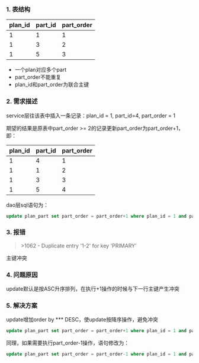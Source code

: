 ### 1. 表结构

| plan_id | part_id | part_order |
| ------- | ------- | ---------- |
| 1       | 1       | 1          |
| 1       | 3       | 2          |
| 1       | 5       | 3          |

- 一个plan对应多个part
- part_order不能重复
- plan_id和part_order为联合主键

### 2. 需求描述

service层往该表中插入一条记录：plan_id = 1, part_id=4, part_order = 1

期望的结果是原表中part_order >= 2的记录更新part_order为part_order+1，即：

| plan_id | part_id | part_order |
| ------- | ------- | ---------- |
| 1       | 4       | 1          |
| 1       | 1       | 2          |
| 1       | 3       | 3          |
| 1       | 5       | 4          |

dao层sql语句为：

```sql
update plan_part set part_order = part_order+1 where plan_id = 1 and part_order >= 1
```

### 3. 报错

> \>1062 - Duplicate entry '1-2' for key 'PRIMARY'

主键冲突



### 4. 问题原因

update默认是按ASC升序排列，在执行+1操作的时候与下一行主键产生冲突



### 5. 解决方案

update增加order by *** DESC，使update按降序操作，避免冲突

```sql
update plan_part set part_order = part_order+1 where plan_id = 1 and part_order >= 1 order by plan_id, part_order DESC
```



同理，如果需要执行part_order-1操作，语句修改为：

```sql
update plan_part set part_order = part_order-1 where plan_id = 1 and part_order >= 1 order by plan_id, part_order ASC
```

